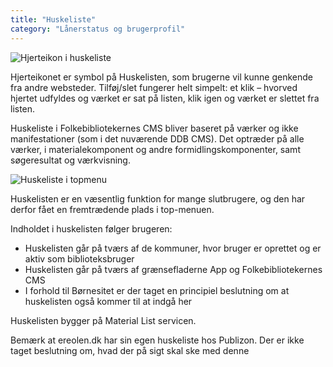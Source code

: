 ```yaml
---
title: "Huskeliste"
category: "Lånerstatus og brugerprofil"
---
```


![Hjerteikon i huskeliste](https://github.com/danskernesdigitalebibliotek/folkebibliotekernes_cms_manual/assets/1641342/4e180df9-6a0f-4c71-be95-b929349a93da)

Hjerteikonet er symbol på Huskelisten, som brugerne vil kunne genkende fra andre websteder. Tilføj/slet fungerer helt simpelt: et klik – hvorved hjertet udfyldes og værket er sat på listen, klik igen og værket er slettet fra listen. 

Huskeliste i Folkebibliotekernes CMS bliver baseret på værker og ikke manifestationer (som i det nuværende DDB CMS). Det optræder på alle værker, i materialekomponent og andre formidlingskomponenter, samt søgeresultat og værkvisning.  

![Huskeliste i topmenu](https://github.com/danskernesdigitalebibliotek/folkebibliotekernes_cms_manual/assets/1641342/27b94c8d-ac46-40f7-870d-8cc0f923f8d2)

Huskelisten er en væsentlig funktion for mange slutbrugere, og den har derfor fået en fremtrædende plads i top-menuen.  

Indholdet i huskelisten følger brugeren: 
- Huskelisten går på tværs af de kommuner, hvor bruger er oprettet og er aktiv som biblioteksbruger
- Huskelisten går på tværs af grænsefladerne App og Folkebibliotekernes CMS
- I forhold til Børnesitet er der taget en principiel beslutning om at huskelisten også kommer til at indgå her
  
Huskelisten bygger på Material List servicen. 

Bemærk at ereolen.dk har sin egen huskeliste hos Publizon. Der er ikke taget beslutning om, hvad der på sigt skal ske med denne 
